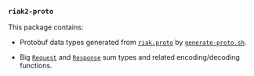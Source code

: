 ### `riak2-proto`

This package contains:

* Protobuf data types generated from [`riak.proto`](./proto/riak.proto) by
  [`generate-proto.sh`](./generate-proto.sh).

* Big [`Request`](./src/Riak/Request.hs) and
  [`Response`](./src/Riak/Response.hs) sum types and related encoding/decoding
  functions.
